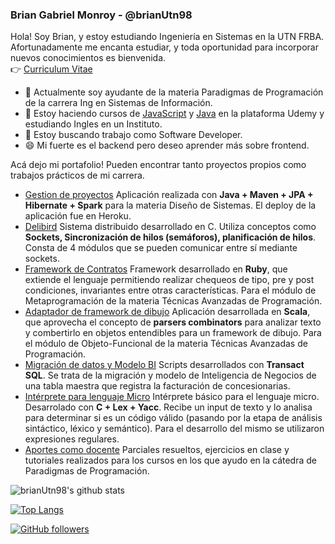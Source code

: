 ### Brian Gabriel Monroy - @brianUtn98

<!--
**brianUtn98/brianUtn98** is a ✨ _special_ ✨ repository because its `README.md` (this file) appears on your GitHub profile.
-->
Hola! Soy Brian, y estoy estudiando Ingeniería en Sistemas en la UTN FRBA. Afortunadamente me encanta estudiar, y toda oportunidad para incorporar nuevos conocimientos es bienvenida. <br>
:point_right: [Curriculum Vitae](https://drive.google.com/file/d/1NJiwX2EONCLlMM1CtnLmn9MfpXoCV63Q/view?usp=sharing)
- 🔭 Actualmente soy ayudante de la materia Paradigmas de Programación de la carrera Ing en Sistemas de Información.
- 🌱 Estoy haciendo cursos de [JavaScript](https://www.udemy.com/course/javascript-moderno-guia-definitiva-construye-10-proyectos/) y [Java](https://www.udemy.com/course/universidad-java-especialista-en-java-desde-cero-a-master/) en la plataforma Udemy y estudiando Ingles en un Instituto.
- 👯 Estoy buscando trabajo como Software Developer.
- 😄 Mi fuerte es el backend pero deseo aprender más sobre frontend.

Acá dejo mi portafolio! Pueden encontrar tanto proyectos propios como trabajos prácticos de mi carrera.

* [Gestion de proyectos](https://github.com/brianUtn98/GeSoc) Aplicación realizada con **Java + Maven + JPA + Hibernate + Spark** para la materia Diseño de Sistemas. El deploy de la aplicación fue en Heroku.
* [Delibird](https://github.com/brianUtn98/Delibird-SO-2020-1c-Omnidata) Sistema distribuido desarrollado en C. Utiliza conceptos como **Sockets, Sincronización de hilos (semáforos), planificación de hilos**. Consta de 4 módulos que se pueden comunicar entre sí mediante sockets.
* [Framework de Contratos](https://github.com/brianUtn98/tadp-2020-2c-brianMonroy/tree/master/ruby) Framework desarrollado en **Ruby**, que extiende el lenguaje permitiendo realizar chequeos de tipo, pre y post condiciones, invariantes entre otras características. Para el módulo de Metaprogramación de la materia Técnicas Avanzadas de Programación.
* [Adaptador de framework de dibujo](https://github.com/brianUtn98/tadp-2020-2c-brianMonroy/tree/master/scala) Aplicación desarrollada en **Scala**, que aprovecha el concepto de **parsers combinators** para analizar texto y combertirlo en objetos entendibles para un framework de dibujo. Para el módulo de Objeto-Funcional de la materia Técnicas Avanzadas de Programación.
* [Migración de datos y Modelo BI](https://github.com/brianUtn98/gdd-factura2) Scripts desarrollados con **Transact SQL**. Se trata de la migración y modelo de Inteligencia de Negocios de una tabla maestra que registra la facturación de concesionarias.
* [Intérprete para lenguaje Micro](https://github.com/brianUtn98/Sintaxis-y-Sem-ntica-2019/tree/master/TP%202/Compilador%20-%20Monroy%20-%20Bruniard) Intérprete básico para el lenguaje micro. Desarrolado con **C + Lex + Yacc**. Recibe un input de texto y lo analisa para determinar si es un código válido (pasando por la etapa de análisis sintáctico, léxico y semántico). Para el desarrollo del mismo se utilizaron expresiones regulares.
* [Aportes como docente](https://github.com/brianUtn98/Material-de-cursada) Parciales resueltos, ejercicios en clase y tutoriales realizados para los cursos en los que ayudo en la cátedra de Paradigmas de Programación.

![brianUtn98's github stats](https://github-readme-stats.vercel.app/api?username=brianUtn98&show_icons=true&theme=tokyonight)  

[![Top Langs](https://github-readme-stats.vercel.app/api/top-langs/?username=brianUtn98&layout=compact&langs_count=8)](https://github.com/anuraghazra/github-readme-stats)
    
[![GitHub followers](https://img.shields.io/github/followers/brianUtn98?label=Follow&style=social)](https://github.com/brianUtn98)
